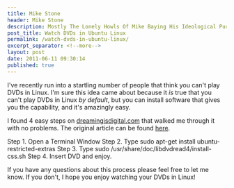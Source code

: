 ```yaml
---
title: Mike Stone
header: Mike Stone
description: Mostly The Lonely Howls Of Mike Baying His Ideological Purity At The Moon
post_title: Watch DVDs in Ubuntu Linux
permalink: /watch-dvds-in-ubuntu-linux/
excerpt_separator: <!--more-->
layout: post
date: 2011-06-11 09:30:14
published: true
---
```



I've recently run into a startling number of people that think you can't play DVDs in Linux. I'm sure this idea came about because it _is_ true that you can't play DVDs in Linux _by default_, but you can install software that gives you the capability, and it's amazingly easy.

<!--more-->

I found 4 easy steps on [dreamingisdigital.com](http://www.dreamingisdigital.com/) that walked me through it with no problems. The original article can be found [here](http://www.dreamingisdigital.com/2011/05/13/how-to-play-dvds-in-ubuntu-11-04/).

Step 1. Open a Terminal Window Step 2. Type sudo apt-get install ubuntu-restricted-extras Step 3. Type sudo /usr/share/doc/libdvdread4/install-css.sh Step 4. Insert DVD and enjoy.

If you have any questions about this process please feel free to let me know. If you don't, I hope you enjoy watching your DVDs in Linux!
